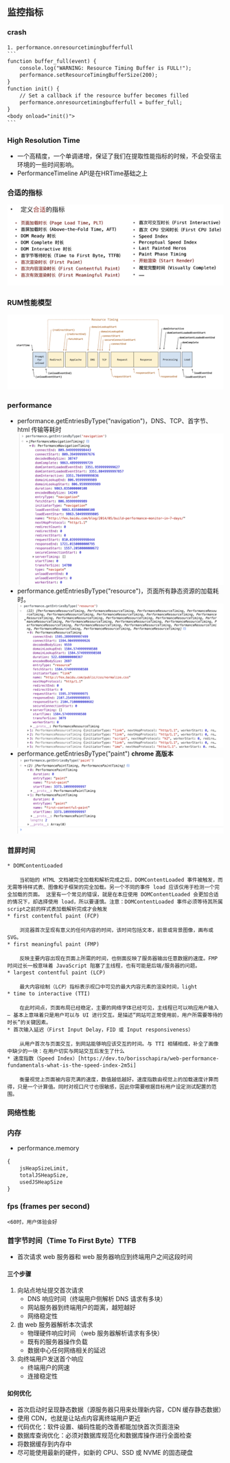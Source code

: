 ## 监控指标
### crash
    1. performance.onresourcetimingbufferfull
    ```
    function buffer_full(event) {
        console.log("WARNING: Resource Timing Buffer is FULL!");
        performance.setResourceTimingBufferSize(200);
    }
    function init() {
        // Set a callback if the resource buffer becomes filled
        performance.onresourcetimingbufferfull = buffer_full;
    }
    <body onload="init()">
    ```
### High Resolution Time
* 一个高精度，一个单调递增，保证了我们在提取性能指标的时候，不会受宿主环境的一些时间影响。
* PerformanceTimeline API是在HRTime基础之上

### 合适的指标
![logo](../../assets/properMetrics.png)

### RUM性能模型
![logo](../../assets/timing.png)

### performance
* performance.getEntriesByType("navigation")，DNS、TCP、首字节、html 传输等耗时
![navigationtiming](../../assets/navigationtiming.png)
* performance.getEntriesByType("resource")，页面所有静态资源的加载耗时。
![resourcetiming](../../assets/resourcetiming.png)
* performance.getEntriesByType("paint") **chrome 高版本**
![resourcetiming](../../assets/painttiming.png)
### 首屏时间
    * DOMContentLoaded
        
        当初始的 HTML 文档被完全加载和解析完成之后，DOMContentLoaded 事件被触发，而无需等待样式表、图像和子框架的完全加载。另一个不同的事件 load 应该仅用于检测一个完全加载的页面。 这里有一个常见的错误，就是在本应使用 DOMContentLoaded 会更加合适的情况下，却选择使用 load，所以要谨慎。注意：DOMContentLoaded 事件必须等待其所属script之前的样式表加载解析完成才会触发
    * first contentful paint (FCP)
        
        浏览器首次呈现有意义的任何内容的时间，该时间包括文本，前景或背景图像，画布或SVG。
    * first meaningful paint (FMP)
        
        反映主要内容出现在页面上所需的时间，也侧面反映了服务器输出任意数据的速度。FMP 时间过长一般意味着 JavaScript 阻塞了主线程，也有可能是后端/服务器的问题。
    * largest contentful paint (LCP)
        
        最大内容绘制（LCP）指标表示视口中可见的最大内容元素的渲染时间，light
    * time to interactive (TTI)
        
        在此时间点，页面布局已经稳定，主要的网络字体已经可见，主线程已可以响应用户输入 — 基本上意味着只是用户可以与 UI 进行交互。是描述“网站可正常使用前，用户所需要等待的时长”的关键因素。
    * 首次输入延迟（First Input Delay，FID 或 Input responsiveness）
        
        从用户首次与页面交互，到网站能够响应该交互的时间。与 TTI 相辅相成，补全了画像中缺少的一块：在用户切实与网站交互后发生了什么
    * 速度指数（Speed Index）[https://dev.to/borisschapira/web-performance-fundamentals-what-is-the-speed-index-2m5i]
        
        衡量视觉上页面被内容充满的速度，数值越低越好。速度指数由视觉上的加载速度计算而得，只是一个计算值。同时对视口尺寸也很敏感，因此你需要根据目标用户设定测试配置的范围。
    

### 网络性能
### 内存
  * performance.memory
  ```
  {
      jsHeapSizeLimit,
      totalJSHeapSize,
      usedJSHeapSize
  }
  ```

### fps (frames per second)
    <60时，用户体验会好

### 首字节时间（Time To First Byte）TTFB
* 首次请求 web 服务器和 web 服务器响应到终端用户之间这段时间

#### 三个步骤
1. 向站点地址提交首次请求
    * DNS 响应时间（终端用户侧解析 DNS 请求有多块）
    * 网站服务器到终端用户的距离，越短越好
    * 网络稳定性
2. 由 web 服务器解析本次请求
    * 物理硬件响应时间 （web 服务器解析请求有多快）
    * 既有的服务器操作负载
    * 数据中心任何网络相关的延迟
3. 向终端用户发送首个响应
    * 终端用户的网速
    * 连接稳定性

#### 如何优化
* 首次启动时呈现静态数据（源服务器只用来处理新内容，CDN 缓存静态数据）
* 使用 CDN，也就是让站点内容离终端用户更近
* 代码优化：软件设置、编码性能的改善都能加快首次页面渲染
* 数据库查询优化：必须对数据库规范化和数据库操作进行全面检查
* 将数据缓存到内存中
* 尽可能使用最新的硬件，如新的 CPU、SSD 或 NVME 的固态硬盘
